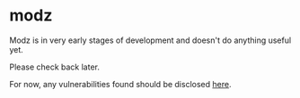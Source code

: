 # modz

Modz is in very early stages of development and doesn't do anything useful yet.

Please check back later.

For now, any vulnerabilities found should be disclosed [here](https://github.com/goosz/modz/issues/new).
